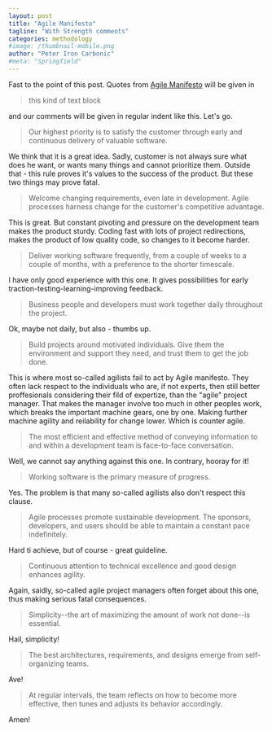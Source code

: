 ```yaml
---
layout: post
title: "Agile Manifesto"
tagline: "With Strength comments"
categories: methodology
#image: /thumbnail-mobile.png
author: "Peter Iron Carbonic"
#meta: "Springfield"
---
```


Fast to the point of this post. Quotes from [Agile Manifesto](http://agilemanifesto.org/principles.html) will be given in

>this kind of text block

and our comments will be given in regular indent like this. Let's go.

>Our highest priority is to satisfy the customer
>through early and continuous delivery
>of valuable software.

We think that it is a great idea. Sadly, customer is not always sure what does he want, or wants many things and cannot prioritize them. Outside that - this rule proves it's values to the success of the product. But these two things may prove fatal.

>Welcome changing requirements, even late in 
>development. Agile processes harness change for 
>the customer's competitive advantage.

This is great. But constant pivoting and pressure on the development team makes the product sturdy. Coding fast with lots of project redirections, makes the product of low quality code, so changes to it become harder.

>Deliver working software frequently, from a 
>couple of weeks to a couple of months, with a 
>preference to the shorter timescale.

I have only good experience with this one. It gives possibilities for early traction-testing-learning-improving feedback.

>Business people and developers must work 
>together daily throughout the project.

Ok, maybe not daily, but also - thumbs up.

>Build projects around motivated individuals. 
>Give them the environment and support they need, 
>and trust them to get the job done.

This is where most so-called agilists fail to act by Agile manifesto. They often lack respect to the individuals who are, if not experts, then still better proffesionals considering their fild of expertize, than the "agile" project manager. That makes the manager involve too much in other peoples work, which breaks the important machine gears, one by one. Making further machine agility and reilability for change lower. Which is counter agile.

>The most efficient and effective method of 
>conveying information to and within a development 
>team is face-to-face conversation.

Well, we cannot say anything against this one. In contrary, hooray for it!

>Working software is the primary measure of progress.

Yes. The problem is that many so-called agilists also don't respect this clause.

>Agile processes promote sustainable development. 
>The sponsors, developers, and users should be able 
>to maintain a constant pace indefinitely.

Hard ti achieve, but of course - great guideline.

>Continuous attention to technical excellence 
>and good design enhances agility.

Again, saidly, so-called agile project managers often forget about this one, thus making serious fatal consequences.

>Simplicity--the art of maximizing the amount 
>of work not done--is essential.

Hail, simplicity!

>The best architectures, requirements, and designs 
>emerge from self-organizing teams.

Ave!

>At regular intervals, the team reflects on how 
>to become more effective, then tunes and adjusts 
>its behavior accordingly.

Amen!
